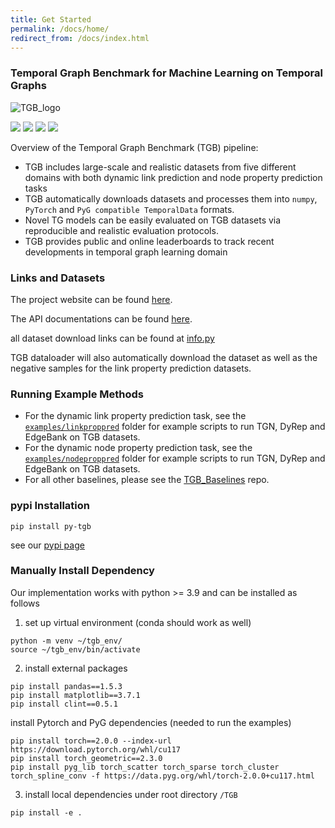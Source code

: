 ```yaml
---
title: Get Started
permalink: /docs/home/
redirect_from: /docs/index.html
---
```


### Temporal Graph Benchmark for Machine Learning on Temporal Graphs 

![TGB_logo](/TGB_logo.png)

<p>
  <a href="https://arxiv.org/abs/2307.01026"><img src="https://img.shields.io/badge/arXiv-pdf-yellowgreen"></a>
  <a href="https://pypi.org/project/py-tgb/"><img src="https://img.shields.io/pypi/v/py-tgb.svg?color=brightgreen"></a>
  <a href="https://tgb.complexdatalab.com/"><img src="https://img.shields.io/badge/website-blue"></a>
  <a href="https://docs.tgb.complexdatalab.com/"><img src="https://img.shields.io/badge/docs-orange"></a>
</p>

Overview of the Temporal Graph Benchmark (TGB) pipeline:
- TGB includes large-scale and realistic datasets from five different domains with both dynamic link prediction and node property prediction tasks
- TGB automatically downloads datasets and processes them into `numpy`, `PyTorch` and `PyG compatible TemporalData` formats. 
- Novel TG models can be easily evaluated on TGB datasets via reproducible and realistic evaluation protocols. 
- TGB provides public and online leaderboards to track recent developments in temporal graph learning domain

### Links and Datasets

The project website can be found [here](https://tgb.complexdatalab.com/).

The API documentations can be found [here](https://shenyanghuang.github.io/TGB/).

all dataset download links can be found at [info.py](https://github.com/shenyangHuang/TGB/blob/main/tgb/utils/info.py)

TGB dataloader will also automatically download the dataset as well as the negative samples for the link property prediction datasets.

### Running Example Methods

- For the dynamic link property prediction task, see the [`examples/linkproppred`](https://github.com/shenyangHuang/TGB/tree/main/examples/linkproppred) folder for example scripts to run TGN, DyRep and EdgeBank on TGB datasets.
- For the dynamic node property prediction task, see the [`examples/nodeproppred`](https://github.com/shenyangHuang/TGB/tree/main/examples/nodeproppred) folder for example scripts to run TGN, DyRep and EdgeBank on TGB datasets.
- For all other baselines, please see the [TGB_Baselines](https://github.com/fpour/TGB_Baselines) repo.


### pypi Installation

```
pip install py-tgb
```
see our [pypi page](https://pypi.org/project/py-tgb/)



### Manually Install Dependency
Our implementation works with python >= 3.9 and can be installed as follows

1. set up virtual environment (conda should work as well)
```
python -m venv ~/tgb_env/
source ~/tgb_env/bin/activate
```

2. install external packages
```
pip install pandas==1.5.3
pip install matplotlib==3.7.1
pip install clint==0.5.1
```

install Pytorch and PyG dependencies (needed to run the examples)
```
pip install torch==2.0.0 --index-url https://download.pytorch.org/whl/cu117
pip install torch_geometric==2.3.0
pip install pyg_lib torch_scatter torch_sparse torch_cluster torch_spline_conv -f https://data.pyg.org/whl/torch-2.0.0+cu117.html
```

3. install local dependencies under root directory `/TGB`
```
pip install -e .
```




<!-- 
## Getting started

[GitHub Pages](https://pages.github.com) can automatically generate and serve the website for you.
Let's say you have a username/organisation `my-org` and project `my-proj`; if you locate Jekyll source under `docs` folder of master branch in your repo `github.com/my-org/my-proj`, the website will be served on `my-org.github.io/my-proj`.
The good thing about coupling your documentation with the source repo is, whenever you merge features with regarding content to master branch, it will also be published on the webpage instantly.

1. Just [download the source](https://github.com/aksakalli/jekyll-doc-theme/archive/gh-pages.zip) into your repo under `docs` folder.
2. Edit site settings in  `_config.yml` file according to your project. !!! `baseurl` should be your website's relative URI like `/my-proj` !!!
3. Replace `favicon.ico` and `assets/img/TGB_nav.png` with your own logo.

## Writing content

### Docs

Docs are [collections](https://jekyllrb.com/docs/collections/) of pages stored under `_docs` folder. To create a new page:

**1.** Create a new Markdown as `_docs/my-page.md` and write [front matter](https://jekyllrb.com/docs/frontmatter/) & content such as:

```
---
title: My Page
permalink: /docs/my-page/
---

Hello World!
```

**2.** Add the pagename to `_data/docs.yml` file in order to list in docs navigation panel:

```
- title: My Group Title
  docs:
  - my-page
```

### Blog posts

Add a new Markdown file such as `2017-05-09-my-post.md` and write the content similar to other post examples.

### Pages

The homepage is located under `index.html` file. You can change the content or design completely different welcome page for your taste. (You can use [bootstrap components](http://getbootstrap.com/components/))

In order to add a new page, create a new `.html` or `.md` (markdown) file under root directory and link it in `_includes/topnav.html`. -->
